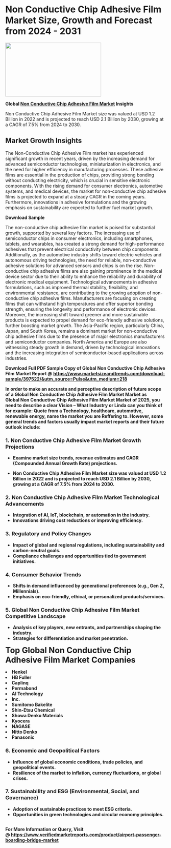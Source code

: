 <H1>Non Conductive Chip Adhesive Film Market Size, Growth and Forecast from 2024 - 2031</H1><img class="aligncenter size-medium wp-image-584254" src="https://thirdeyenews.in/wp-content/uploads/2024/09/Global-Market-Research-300x168.jpeg" alt="" width="300" height="168" /><p><strong>Global&nbsp;<a href="https://www.marketsizeandtrends.com/download-sample/397522/&amp;utm_source=Pulse&amp;utm_medium=218">Non Conductive Chip Adhesive Film Market</a> Insights</strong></p><p>Non Conductive Chip Adhesive Film Market size was valued at USD 1.2 Billion in 2022 and is projected to reach USD 2.1 Billion by 2030, growing at a CAGR of 7.5% from 2024 to 2030.</p><p><h2>Market Growth Insights</h2> <p>The Non-Conductive Chip Adhesive Film market has experienced significant growth in recent years, driven by the increasing demand for advanced semiconductor technologies, miniaturization in electronics, and the need for higher efficiency in manufacturing processes. These adhesive films are essential in the production of chips, providing strong bonding without conducting electricity, which is crucial in sensitive electronic components. With the rising demand for consumer electronics, automotive systems, and medical devices, the market for non-conductive chip adhesive films is projected to expand at a steady CAGR in the coming years. Furthermore, innovations in adhesive formulations and the growing emphasis on sustainability are expected to further fuel market growth.</p> <p><strong>Download Sample</strong></p> <p>The non-conductive chip adhesive film market is poised for substantial growth, supported by several key factors. The increasing use of semiconductor chips in consumer electronics, including smartphones, tablets, and wearables, has created a strong demand for high-performance adhesives that prevent electrical conductivity between chip components. Additionally, as the automotive industry shifts toward electric vehicles and autonomous driving technologies, the need for reliable, non-conductive adhesive solutions for advanced sensors and chips is on the rise. Non-conductive chip adhesive films are also gaining prominence in the medical device sector due to their ability to enhance the reliability and durability of electronic medical equipment. Technological advancements in adhesive formulations, such as improved thermal stability, flexibility, and environmental resistance, are contributing to the growing adoption of non-conductive chip adhesive films. Manufacturers are focusing on creating films that can withstand high temperatures and offer superior bonding strength, ensuring the longevity and performance of electronic devices. Moreover, the increasing shift toward greener and more sustainable products is expected to propel demand for eco-friendly adhesive solutions, further boosting market growth. The Asia-Pacific region, particularly China, Japan, and South Korea, remains a dominant market for non-conductive chip adhesive films due to the presence of major electronics manufacturers and semiconductor companies. North America and Europe are also witnessing steady growth in demand, driven by technological innovations and the increasing integration of semiconductor-based applications across industries. <p><strong></p><p><span class=""><strong>Download Full PDF Sample Copy of Global Non Conductive Chip Adhesive Film Market Report</strong> @ <a href="https://www.marketsizeandtrends.com/download-sample/397522/&amp;utm_source=Pulse&amp;utm_medium=218" target="_blank">https://www.marketsizeandtrends.com/download-sample/397522/&amp;utm_source=Pulse&amp;utm_medium=218</a></span></p><p>In order to make an accurate and perceptive description of future scope of a Global&nbsp;Non Conductive Chip Adhesive Film Market Market as Global&nbsp;Non Conductive Chip Adhesive Film Market Market of 2025, you need to describe a clear Vision &ndash; What Industry or Linda can you think of for example: Quote from a Technology, healthcare, automotive, renewable energy, name the market you are Reffering to. However, some general trends and factors usually impact market reports and their future outlook include:</p><h3>1.&nbsp;<strong>Non Conductive Chip Adhesive Film Market Growth Projections</strong></h3><ul><li>Examine market size trends, revenue estimates and CAGR (Compounded Annual Growth Rate) projections.</li><li><p>Non Conductive Chip Adhesive Film Market size was valued at USD 1.2 Billion in 2022 and is projected to reach USD 2.1 Billion by 2030, growing at a CAGR of 7.5% from 2024 to 2030.</p></li></ul><h3>2.&nbsp;<strong>Non Conductive Chip Adhesive Film Market Technological Advancements</strong></h3><ul><li>Integration of AI, IoT, blockchain, or automation in the industry.</li><li>Innovations driving cost reductions or improving efficiency.</li></ul><h3>3.&nbsp;<strong>Regulatory and Policy Changes</strong></h3><ul><li>Impact of global and regional regulations, including sustainability and carbon-neutral goals.</li><li>Compliance challenges and opportunities tied to government initiatives.</li></ul><h3>4.&nbsp;<strong>Consumer Behavior Trends</strong></h3><ul><li>Shifts in demand influenced by generational preferences (e.g., Gen Z, Millennials).</li><li>Emphasis on eco-friendly, ethical, or personalized products/services.</li></ul><h3>5.&nbsp;<strong>Global Non Conductive Chip Adhesive Film Market Competitive Landscape</strong></h3><ul><li>Analysis of key players, new entrants, and partnerships shaping the industry.</li><li>Strategies for differentiation and market penetration.</li></ul><p data-pm-slice="1 1 []"><span style="color: inherit; font-family: inherit; font-size: 25px;">Top Global Non Conductive Chip Adhesive Film Market Companies</span></p><div class="" data-test-id=""><p><li>Henkel</li><li> HB Fuller</li><li> Caplinq</li><li> Permabond</li><li> AI Technology</li><li> Inc.</li><li> Sumitomo Bakelite</li><li> Shin-Etsu Chemical</li><li> Showa Denko Materials</li><li> Kyocera</li><li> NAGASE</li><li> Nitto Denko</li><li> Panasonic</li></p></div><h3>6.&nbsp;<strong>Economic and Geopolitical Factors</strong></h3><ul><li>Influence of global economic conditions, trade policies, and geopolitical events.</li><li>Resilience of the market to inflation, currency fluctuations, or global crises.</li></ul><h3>7.&nbsp;<strong>Sustainability and ESG (Environmental, Social, and Governance)</strong></h3><ul><li>Adoption of sustainable practices to meet ESG criteria.</li><li>Opportunities in green technologies and circular economy principles.</li></ul><h2><strong style="font-size: 14px;">For More Information or Query, Visit @&nbsp;</strong><a style="background-color: #ffffff; font-size: 14px;" href="https://www.marketsizeandtrends.com/report/non-conductive-chip-adhesive-film-market/" target="_blank">https://www.verifiedmarketreports.com/product/airport-passenger-boarding-bridge-market</a></h2>
